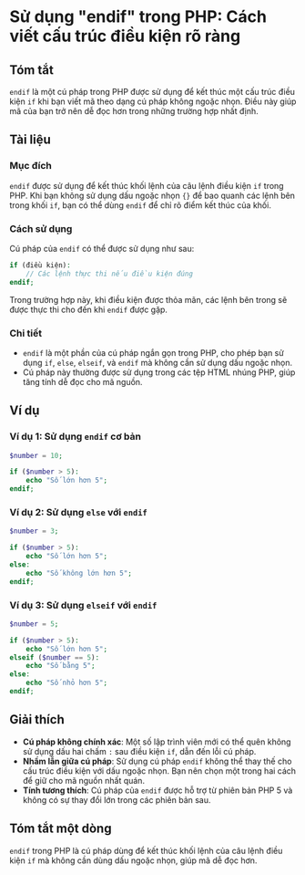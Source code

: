 <!--
Meta Description: # Sử dụng "endif" trong PHP: Cách viết cấu trúc điều kiện rõ ràng ## Tóm tắt `endif` là một cú pháp trong PHP được sử dụng để kết thúc một cấu trúc đi...
Meta Keywords: endif, dụng, trong, php, pháp
-->

# Sử dụng "endif" trong PHP: Cách viết cấu trúc điều kiện rõ ràng

## Tóm tắt
`endif` là một cú pháp trong PHP được sử dụng để kết thúc một cấu trúc điều kiện `if` khi bạn viết mã theo dạng cú pháp không ngoặc nhọn. Điều này giúp mã của bạn trở nên dễ đọc hơn trong những trường hợp nhất định.

## Tài liệu
### Mục đích
`endif` được sử dụng để kết thúc khối lệnh của câu lệnh điều kiện `if` trong PHP. Khi bạn không sử dụng dấu ngoặc nhọn `{}` để bao quanh các lệnh bên trong khối `if`, bạn có thể dùng `endif` để chỉ rõ điểm kết thúc của khối.

### Cách sử dụng
Cú pháp của `endif` có thể được sử dụng như sau:

```php
if (điều kiện):
    // Các lệnh thực thi nếu điều kiện đúng
endif;
```

Trong trường hợp này, khi điều kiện được thỏa mãn, các lệnh bên trong sẽ được thực thi cho đến khi `endif` được gặp.

### Chi tiết
- `endif` là một phần của cú pháp ngắn gọn trong PHP, cho phép bạn sử dụng `if`, `else`, `elseif`, và `endif` mà không cần sử dụng dấu ngoặc nhọn.
- Cú pháp này thường được sử dụng trong các tệp HTML nhúng PHP, giúp tăng tính dễ đọc cho mã nguồn.

## Ví dụ
### Ví dụ 1: Sử dụng `endif` cơ bản
```php
$number = 10;

if ($number > 5):
    echo "Số lớn hơn 5";
endif;
```

### Ví dụ 2: Sử dụng `else` với `endif`
```php
$number = 3;

if ($number > 5):
    echo "Số lớn hơn 5";
else:
    echo "Số không lớn hơn 5";
endif;
```

### Ví dụ 3: Sử dụng `elseif` với `endif`
```php
$number = 5;

if ($number > 5):
    echo "Số lớn hơn 5";
elseif ($number == 5):
    echo "Số bằng 5";
else:
    echo "Số nhỏ hơn 5";
endif;
```

## Giải thích
- **Cú pháp không chính xác**: Một số lập trình viên mới có thể quên không sử dụng dấu hai chấm `:` sau điều kiện `if`, dẫn đến lỗi cú pháp.
- **Nhầm lẫn giữa cú pháp**: Sử dụng cú pháp `endif` không thể thay thế cho cấu trúc điều kiện với dấu ngoặc nhọn. Bạn nên chọn một trong hai cách để giữ cho mã nguồn nhất quán.
- **Tính tương thích**: Cú pháp của `endif` được hỗ trợ từ phiên bản PHP 5 và không có sự thay đổi lớn trong các phiên bản sau.

## Tóm tắt một dòng
`endif` trong PHP là cú pháp dùng để kết thúc khối lệnh của câu lệnh điều kiện `if` mà không cần dùng dấu ngoặc nhọn, giúp mã dễ đọc hơn.